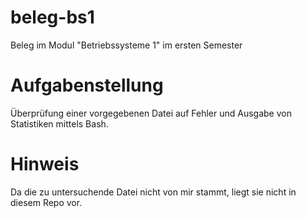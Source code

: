 # beleg-bs1
Beleg im Modul "Betriebssysteme 1" im ersten Semester

# Aufgabenstellung
Überprüfung einer vorgegebenen Datei auf Fehler und Ausgabe von Statistiken mittels Bash.

# Hinweis
Da die zu untersuchende Datei nicht von mir stammt, liegt sie nicht in diesem Repo vor.
